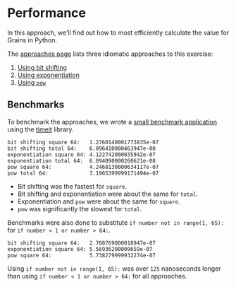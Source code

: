 # Performance

In this approach, we'll find out how to most efficiently calculate the value for Grains in Python.

The [approaches page][approaches] lists three idiomatic approaches to this exercise:

1. [Using bit shifting][approach-bit-shifting]
2. [Using exponentiation][approach-exponentiation]
3. [Using `pow`][approach-pow]

## Benchmarks

To benchmark the approaches, we wrote a [small benchmark application][benchmark-application] using the [timeit][timeit] library.

```
bit shifting square 64:   1.2760140001773835e-07
bit shifting total 64:    6.096410000463947e-08
exponentiation square 64: 4.122742000035942e-07
exponentiation total 64:  6.094090000260621e-08
pow square 64:            4.2468130000634117e-07
pow total 64:             3.1965399999171494e-07
```

- Bit shifting was the fastest for `square`.
- Bit shifting and exponentiation were about the same for `total`.
- Exponentiation and `pow` were about the same for `square`.
- `pow` was significantly the slowest for `total`.

Benchmarks were also done to substitute `if number not in range(1, 65):` for `if number < 1 or number > 64:`.

```
bit shifting square 64:   2.708769000018947e-07
exponentiation square 64: 5.56936200009659e-07
pow square 64:            5.738279999932274e-07
```

Using `if number not in range(1, 65):` was over `125` nanoseconds longer than using `if number < 1 or number > 64:` for all approaches.

[approaches]: https://exercism.org/tracks/python/exercises/grains/approaches
[approach-bit-shifting]: https://exercism.org/python/csharp/exercises/grains/approaches/bit-shifting
[approach-pow]: https://exercism.org/tracks/python/exercises/grains/approaches/pow
[approach-exponentiation]: https://exercism.org/tracks/python/exercises/grains/approaches/exponentiation
[benchmark-application]: https://github.com/exercism/python/blob/main/exercises/practice/grains/.articles/performance/code/Benchmark.py
[timeit]: https://docs.python.org/3/library/timeit.html
